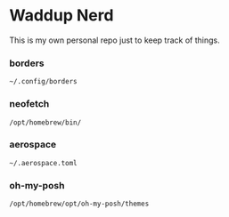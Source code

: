 # Waddup Nerd
This is my own personal repo just to keep track of things. 

### borders
`~/.config/borders`

### neofetch
`/opt/homebrew/bin/`

### aerospace
`~/.aerospace.toml`

### oh-my-posh
`/opt/homebrew/opt/oh-my-posh/themes`
